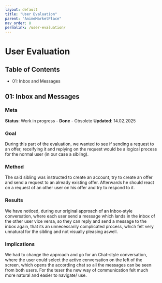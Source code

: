 ```yaml
---
layout: default
title: "User Evaluation"
parent: "AnimeMarketPlace"
nav_order: 8
permalink: /user-evaluation/
---
```


# User Evaluation
## Table of Contents
- 01: Inbox and Messages

## 01: Inbox and Messages

### Meta
**Status**: Work in progress - **Done** - Obsolete
**Updated**: 14.02.2025

### Goal
During this part of the evaluation, we wanted to see if sending a request to an offer, receifying it and replying on the request would be a logical process for the normal user (in our case a sibling).

### Method
The said sibling was instructed to create an account, try to create an offer and send a request to an already existing offer. Afterwards he should react on a request of an other user on his offer and try to respond to it.

### Results
We have noticed, during our original approach of an Inbox-style conversation, where each user send a message which lands in the inbox of the other user vice versa, so they can reply and send a message to the inbox again, that its an unnecessarily complicated process, which felt very unnatural for the sibling and not visually pleasing aswell.

### Implications

We had to change the approach and go for an Chat-style conversation, where the user could select the active conversation on the left of the screen, which opens the according chat so all the messages can be seen from both users. For the teser the new way of communication felt much more natural and easier to navigate/ use. 